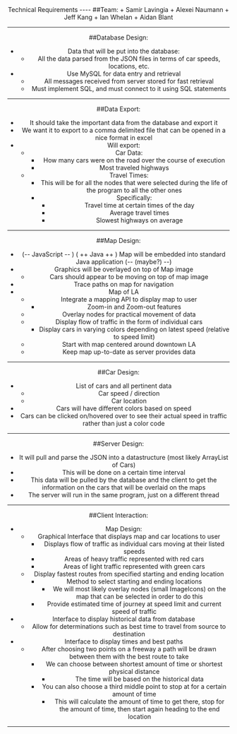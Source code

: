  <center><color = black>Technical Requirements
----
##Team:
+ Samir Lavingia
+ Alexei Naumann
+ Jeff Kang
+ Ian Whelan
+ Aidan Blant

----
##Database Design:
+ Data that will be put into the database:
	+ All the data parsed from the JSON files in terms of car speeds, locations, etc.
+ Use MySQL for data entry and retrieval
	+ All messages received from server stored for fast retrieval
	+ Must implement SQL, and must connect to it using SQL statements

----
##Data Export:
+ It should take the important data from the database and export it
+ We want it to export to a comma delimited file that can be opened in a nice format in excel
+ Will export: 
	+ Car Data:
		+ How many cars were on the road over the course of execution
		+ Most traveled highways
	+ Travel Times:
		+ This will be for all the nodes that were selected during the life of the program to all the other ones
		+ Specifically:
			+ Travel time at certain times of the day
		  	+ Average travel times
  			+ Slowest highways on average

----

##Map Design:
+ (-- JavaScript -- ) ( ++ Java ++ ) Map will be embedded into standard Java application (-- (maybe?) --)
+ Graphics will be overlayed on top of Map image
	+ Cars should appear to be moving on top of map image
+ Trace paths on map for navigation
+ Map of LA
	+ Integrate a mapping API to display map to user
		+ Zoom-in and Zoom-out features
	+ Overlay nodes for practical movement of data
	+ Display flow of traffic in the form of individual cars
		+ Display cars in varying colors depending on latest speed (relative to speed limit)
	+ Start with map centered around downtown LA
	+ Keep map up-to-date as server provides data

----

##Car Design:
+ List of cars and all pertinent data
	+ Car speed / direction
	+ Car location
+ Cars will have different colors based on speed
+ Cars can be clicked on/hovered over to see their actual speed in traffic rather than just a color code

----

##Server Design:
+ It will pull and parse the JSON into a datastructure (most likely ArrayList of Cars)
+ This will be done on a certain time interval
+ This data will be pulled by the database and the client to get the information on the cars that will be overlaid on the maps
+ The server will run in the same program, just on a different thread

----

##Client Interaction:
+ Map Design:
	+ Graphical Interface that displays map and car locations to user
		+ Displays flow of traffic as individual cars moving at their listed speeds
		+ Areas of heavy traffic represented with red cars
		+ Areas of light traffic represented with green cars
	+ Display fastest routes from specified starting and ending location
		+ Method to select starting and ending locations
			+ We will most likely overlay nodes (small ImageIcons) on the map that can be selected in order to do this
		+ Provide estimated time of journey at speed limit and current speed of traffic
+ Interface to display historical data from database
	+ Allow for determinations such as best time to travel from source to destination
+ Interface to display times and best paths
	+ After choosing two points on a freeway a path will be drawn between them with the best route to take
		+ We can choose between shortest amount of time or shortest physical distance
			+ The time will be based on the historical data
		+ You can also choose a third middle point to stop at for a certain amount of time
			+ This will calculate the amount of time to get there, stop for the amount of time, then start again heading to the end location 

----
